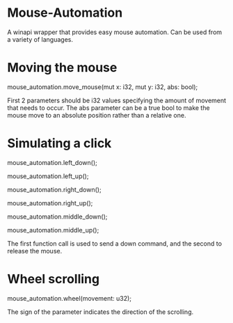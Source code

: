 # Mouse-Automation
A winapi wrapper that provides easy mouse automation. Can be used from a variety of languages.

# Moving the mouse
mouse_automation.move_mouse(mut x: i32, mut y: i32, abs: bool);

First 2 parameters should be i32 values specifying the amount of movement that needs to occur. The abs parameter can be a true bool to make the mouse move to an absolute position rather than a relative one.

# Simulating a click
mouse_automation.left_down();

mouse_automation.left_up();


mouse_automation.right_down();

mouse_automation.right_up();


mouse_automation.middle_down();

mouse_automation.middle_up();

The first function call is used to send a down command, and the second to release the mouse. 

# Wheel scrolling
mouse_automation.wheel(movement: u32);

The sign of the parameter indicates the direction of the scrolling.
